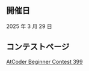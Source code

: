 ## 開催日

2025 年 3 月 29 日

## コンテストページ

[AtCoder Beginner Contest 399](https://atcoder.jp/contests/abc399)
